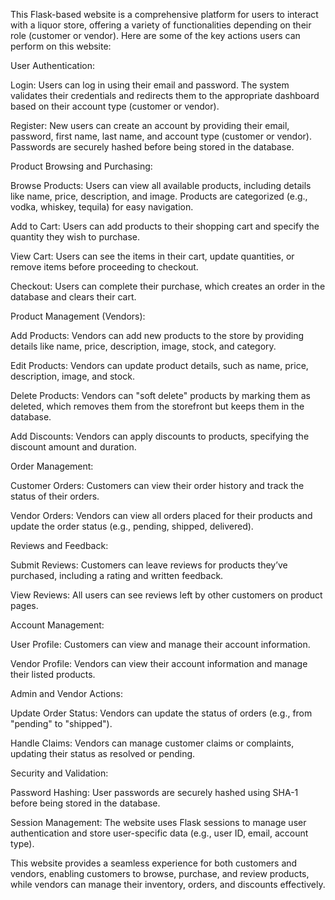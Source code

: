 This Flask-based website is a comprehensive platform for users to interact with a liquor store, offering a variety of functionalities depending on their role (customer or vendor). Here are some of the key actions users can perform on this website:

User Authentication:

Login: Users can log in using their email and password. The system validates their credentials and redirects them to the appropriate dashboard based on their account type (customer or vendor).

Register: New users can create an account by providing their email, password, first name, last name, and account type (customer or vendor). Passwords are securely hashed before being stored in the database.

Product Browsing and Purchasing:

Browse Products: Users can view all available products, including details like name, price, description, and image. Products are categorized (e.g., vodka, whiskey, tequila) for easy navigation.

Add to Cart: Users can add products to their shopping cart and specify the quantity they wish to purchase.

View Cart: Users can see the items in their cart, update quantities, or remove items before proceeding to checkout.

Checkout: Users can complete their purchase, which creates an order in the database and clears their cart.

Product Management (Vendors):

Add Products: Vendors can add new products to the store by providing details like name, price, description, image, stock, and category.

Edit Products: Vendors can update product details, such as name, price, description, image, and stock.

Delete Products: Vendors can "soft delete" products by marking them as deleted, which removes them from the storefront but keeps them in the database.

Add Discounts: Vendors can apply discounts to products, specifying the discount amount and duration.

Order Management:

Customer Orders: Customers can view their order history and track the status of their orders.

Vendor Orders: Vendors can view all orders placed for their products and update the order status (e.g., pending, shipped, delivered).

Reviews and Feedback:

Submit Reviews: Customers can leave reviews for products they’ve purchased, including a rating and written feedback.

View Reviews: All users can see reviews left by other customers on product pages.

Account Management:

User Profile: Customers can view and manage their account information.

Vendor Profile: Vendors can view their account information and manage their listed products.

Admin and Vendor Actions:

Update Order Status: Vendors can update the status of orders (e.g., from "pending" to "shipped").

Handle Claims: Vendors can manage customer claims or complaints, updating their status as resolved or pending.

Security and Validation:

Password Hashing: User passwords are securely hashed using SHA-1 before being stored in the database.

Session Management: The website uses Flask sessions to manage user authentication and store user-specific data (e.g., user ID, email, account type).

This website provides a seamless experience for both customers and vendors, enabling customers to browse, purchase, and review products, while vendors can manage their inventory, orders, and discounts effectively.
